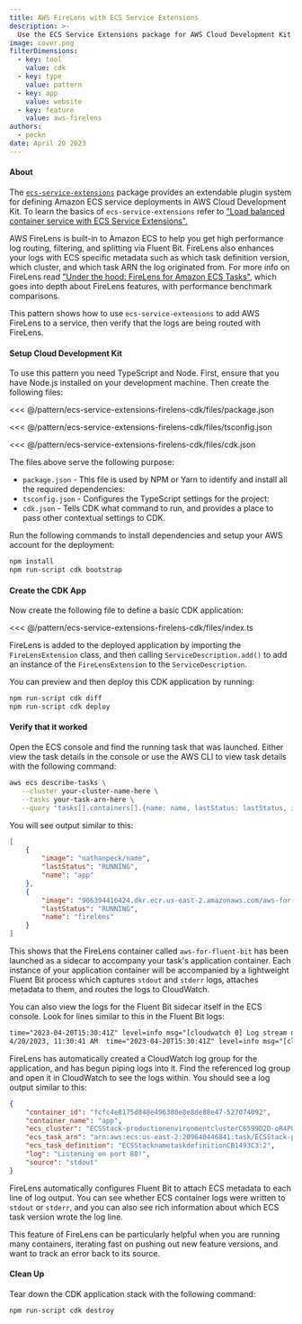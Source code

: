 ```yaml
---
title: AWS FireLens with ECS Service Extensions
description: >-
  Use the ECS Service Extensions package for AWS Cloud Development Kit to easily add FireLens log routing to your container application
image: cover.png
filterDimensions:
  - key: tool
    value: cdk
  - key: type
    value: pattern
  - key: app
    value: website
  - key: feature
    value: aws-firelens
authors:
  - peckn
date: April 20 2023
---
```


#### About

The [`ecs-service-extensions`](https://www.npmjs.com/package/@aws-cdk-containers/ecs-service-extensions) package provides an extendable plugin system for defining Amazon ECS service deployments in AWS Cloud Development Kit. To learn the basics of `ecs-service-extensions` refer to ["Load balanced container service with ECS Service Extensions".](/ecs-service-extensions-load-balancer-cdk)

AWS FireLens is built-in to Amazon ECS to help you get high performance log routing, filtering, and splitting via Fluent Bit. FireLens also enhances your logs with ECS specific metadata such as which task definition version, which cluster, and which task ARN the log originated from. For more info on FireLens read ["Under the hood: FireLens for Amazon ECS Tasks"](https://aws.amazon.com/blogs/containers/under-the-hood-firelens-for-amazon-ecs-tasks/), which goes into depth about FireLens features, with performance benchmark comparisons.

This pattern shows how to use `ecs-service-extensions` to add AWS FireLens to a service, then verify that the logs are being routed with FireLens.

#### Setup Cloud Development Kit

To use this pattern you need TypeScript and Node. First, ensure that you have Node.js installed on your development machine. Then create the following files:

<tabs>
<tab label="package.json">

<<< @/pattern/ecs-service-extensions-firelens-cdk/files/package.json

</tab>

<tab label='tsconfig.json'>

<<< @/pattern/ecs-service-extensions-firelens-cdk/files/tsconfig.json

</tab>

<tab label='cdk.json'>

<<< @/pattern/ecs-service-extensions-firelens-cdk/files/cdk.json

</tab>
</tabs>

The files above serve the following purpose:

- `package.json` - This file is used by NPM or Yarn to identify and install all the required dependencies:
- `tsconfig.json` - Configures the TypeScript settings for the project:
- `cdk.json` - Tells CDK what command to run, and provides a place to pass other contextual settings to CDK.

Run the following commands to install dependencies and setup your AWS account for the deployment:

```sh
npm install
npm run-script cdk bootstrap
```

#### Create the CDK App

Now create the following file to define a basic CDK application:

<<< @/pattern/ecs-service-extensions-firelens-cdk/files/index.ts

FireLens is added to the deployed application by importing the `FireLensExtension` class, and then calling `ServiceDescription.add()` to add an instance of the `FireLensExtension` to the `ServiceDescription`.

You can preview and then deploy this CDK application by running:

```sh
npm run-script cdk diff
npm run-script cdk deploy
```

#### Verify that it worked

Open the ECS console and find the running task that was launched. Either view the task details in the console or use the AWS CLI to view task details with the following command:

```sh
aws ecs describe-tasks \
   --cluster your-cluster-name-here \
   --tasks your-task-arn-here \
   --query 'tasks[].containers[].{name: name, lastStatus: lastStatus, image: image}'
```

You will see output similar to this:

```json
[
    {
        "image": "nathanpeck/name",
        "lastStatus": "RUNNING",
        "name": "app"
    },
    {
        "image": "906394416424.dkr.ecr.us-east-2.amazonaws.com/aws-for-fluent-bit:latest",
        "lastStatus": "RUNNING",
        "name": "firelens"
    }
]
```

This shows that the FireLens container called `aws-for-fluent-bit` has been launched as a sidecar to accompany your task's application container. Each instance of your application container will be accompanied by a lightweight Fluent Bit process which captures `stdout` and `stderr` logs, attaches metadata to them, and routes the logs to CloudWatch.

You can also view the logs for the Fluent Bit sidecar itself in the ECS console. Look for lines similar to this in the Fluent Bit logs:

```txt
time="2023-04-20T15:30:41Z" level=info msg="[cloudwatch 0] Log stream name/app-firelens-fcfc4e8175d848e496380e8e8de88e47 does not exist in log group name-logs"	firelens
4/20/2023, 11:30:41 AM	time="2023-04-20T15:30:41Z" level=info msg="[cloudwatch 0] Created log stream name/app-firelens-fcfc4e8175d848e496380e8e8de88e47 in group name-logs"
```

FireLens has automatically created a CloudWatch log group for the application, and has begun piping logs into it. Find the referenced log group and open it in CloudWatch to see the logs within. You should see a log output similar to this:

```json
{
    "container_id": "fcfc4e8175d848e496380e8e8de88e47-527074092",
    "container_name": "app",
    "ecs_cluster": "ECSStack-productionenvironmentclusterC6599D2D-oR4P0udMijYx",
    "ecs_task_arn": "arn:aws:ecs:us-east-2:209640446841:task/ECSStack-productionenvironmentclusterC6599D2D-oR4P0udMijYx/fcfc4e8175d848e496380e8e8de88e47",
    "ecs_task_definition": "ECSStacknametaskdefinitionCB1493C3:2",
    "log": "Listening on port 80!",
    "source": "stdout"
}
```

FireLens automatically configures Fluent Bit to attach ECS metadata to each line of log output. You can see whether ECS container logs were written to `stdout` or `stderr`, and you can also see rich information about which ECS task version wrote the log line.

This feature of FireLens can be particularly helpful when you are running many containers, iterating fast on pushing out new feature versions, and want to track an error back to its source.

#### Clean Up

Tear down the CDK application stack with the following command:

```sh
npm run-script cdk destroy
```